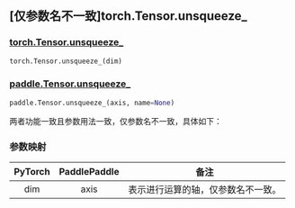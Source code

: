 ## [仅参数名不一致]torch.Tensor.unsqueeze_

### [torch.Tensor.unsqueeze_](https://pytorch.org/docs/1.13/generated/torch.Tensor.unsqueeze_.html#torch-tensor-unsqueeze)

```python
torch.Tensor.unsqueeze_(dim)
```

### [paddle.Tensor.unsqueeze_](https://www.paddlepaddle.org.cn/documentation/docs/zh/api/paddle/Tensor_cn.html#id22)

```python
paddle.Tensor.unsqueeze_(axis, name=None)
```

两者功能一致且参数用法一致，仅参数名不一致，具体如下：

### 参数映射

| PyTorch | PaddlePaddle |                备注                |
| :-----: | :----------: | :--------------------------------: |
|   dim   |     axis     | 表示进行运算的轴，仅参数名不一致。 |
